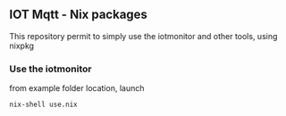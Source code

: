 

## IOT Mqtt - Nix packages

This repository permit to simply use the iotmonitor and other tools, using nixpkg


### Use the iotmonitor

from example folder location, launch 

    nix-shell use.nix


